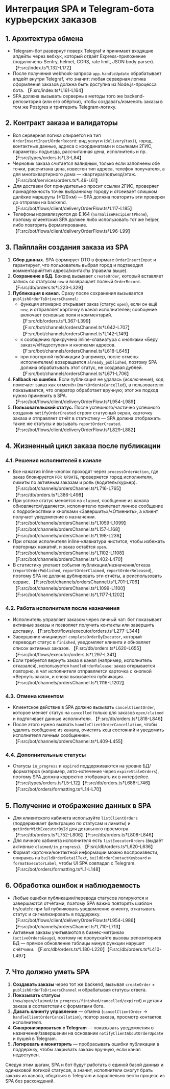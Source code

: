 # Интеграция SPA и Telegram-бота курьерских заказов

## 1. Архитектура обмена
- Telegram-бот развернут поверх Telegraf и принимает входящие апдейты через вебхук, который отдаёт Express-приложение (подключены Sentry, helmet, CORS, rate limit, JSON body parser). 【F:src/index.ts†L132-L172】
- После получения webhook-запроса `app.handleUpdate` обрабатывает апдейт внутри Telegraf, что значит: любая серверная логика оформления заказов должна быть доступна из Node.js-процесса бота. 【F:src/index.ts†L161-L164】
- SPA должна вызывать серверные методы того же backend-репозитория (или его обёртки), чтобы создавать/изменять заказы в том же Postgres и триггерить Telegram-логику.

## 2. Контракт заказа и валидаторы
- Вся серверная логика опирается на тип `OrderInsertInput`/`OrderRecord`: вид услуги (`delivery`/`taxi`), город, контактные данные, адреса с координатами и ссылками 2ГИС, параметры подъезда, рассчитанная цена, исполнитель и пр. 【F:src/types/orders.ts†L3-L84】
- Черновик заказа считается валидным, только если заполнены обе точки, рассчитана цена, известен тип адреса, телефон получателя, а для многоквартирного дома — квартира/подъезд/этаж. 【F:src/bot/services/orders.ts†L49-L61】
- Для доставки бот принудительно просит ссылки 2ГИС, проверяет принадлежность точек выбранному городу и отсеивает слишком далёкие маршруты (≥120 км) — SPA должна повторить эти проверки до отправки на backend. 【F:src/bot/flows/client/deliveryOrderFlow.ts†L117-L185】
- Телефоны нормализуются до E.164 (`normaliseRecipientPhone`), поэтому клиентский SPA должен либо использовать тот же helper, либо повторять форматирование. 【F:src/bot/flows/client/deliveryOrderFlow.ts†L96-L99】

## 3. Пайплайн создания заказа из SPA
1. **Сбор данных.** SPA формирует DTO в формате `OrderInsertInput` и гарантирует, что пользователь выбрал город и подтвердил комментарий/тип адреса/контакты (правила выше).
2. **Сохранение в БД.** Бэкенд вызывает `createOrder`, который вставляет запись со статусом `new` и возвращает полный `OrderRecord`. 【F:src/db/orders.ts†L223-L329】
3. **Публикация в канал.** Сразу после сохранения вызывается `publishOrderToDriversChannel`:
   - функция атомарно открывает заказ (статус `open`), если он ещё `new`, и отправляет карточку в канал исполнителей; сообщение включает основные поля и комментарий. 【F:src/db/orders.ts†L367-L399】【F:src/bot/channels/ordersChannel.ts†L642-L707】【F:src/bot/channels/ordersChannel.ts†L142-L149】
   - к сообщению прикручена inline-клавиатура с кнопками «Беру заказ»/«Недоступен» и кнопками адресов. 【F:src/bot/channels/ordersChannel.ts†L618-L645】
   - при повторной публикации (например, после отмены исполнителем) возвращается `already_published`, поэтому SPA должна обрабатывать этот статус, не создавая дублей. 【F:src/bot/channels/ordersChannel.ts†L671-L706】
4. **Fallback на ошибки.** Если публикация не удалась (исключение), код помечает заказ как отменён (`markOrderAsCancelled`), а пользователю показывается, что оператор обработает вручную; этот же подход нужно применить в SPA. 【F:src/bot/flows/client/deliveryOrderFlow.ts†L954-L989】
5. **Пользовательский статус.** После успешного/частично успешного создания `notifyOrderCreated` строит статусный экран, карточку заказа и отправляет отчёт в статистику — SPA должна отображать такие же статусы и вызывать `reportOrderCreated`. 【F:src/bot/flows/client/deliveryOrderFlow.ts†L829-L882】

## 4. Жизненный цикл заказа после публикации
### 4.1. Решения исполнителей в канале
- Все нажатия inline-кнопок проходят через `processOrderAction`, где заказ блокируется `FOR UPDATE`, проверяется город исполнителя, лимиты по активным заказам и роль (водитель/курьер). 【F:src/bot/channels/ordersChannel.ts†L716-L765】【F:src/db/orders.ts†L386-L498】
- При успехе статус меняется на `claimed`, сообщение из канала обновляется/удаляется, исполнителю прилетает личное сообщение с подробностями и кнопками «Завершить»/«Отменить», а клиент получает уведомление о назначении. 【F:src/bot/channels/ordersChannel.ts†L1059-L1099】【F:src/bot/channels/ordersChannel.ts†L157-L168】【F:src/bot/channels/ordersChannel.ts†L198-L236】
- При отказе исполнителя inline-клавиатура чистится, чтобы избежать повторных нажатий, и заказ остаётся `open`. 【F:src/bot/channels/ordersChannel.ts†L1102-L1108】【F:src/bot/channels/ordersChannel.ts†L402-L470】
- В статистику улетают события публикации/назначения/отказа (`reportOrderPublished`, `reportOrderClaimed`, `reportOrderReleased`), поэтому SPA не должна дублировать эти отчёты, а реиспользовать сервис. 【F:src/bot/channels/ordersChannel.ts†L701-L706】【F:src/bot/channels/ordersChannel.ts†L1099-L1100】【F:src/bot/channels/ordersChannel.ts†L1177-L1202】

### 4.2. Работа исполнителя после назначения
- Исполнитель управляет заказом через личный чат: бот показывает активные заказы и позволяет получить контакты или завершить доставку. 【F:src/bot/flows/executor/orders.ts†L277-L344】
- Завершение инициирует `completeOrderByExecutor`, который переводит статус в `finished`, уведомляет клиента и обновляет список активных заказов. 【F:src/db/orders.ts†L620-L655】【F:src/bot/flows/executor/orders.ts†L297-L341】
- Если требуется вернуть заказ в канал (например, исполнитель отказался), используется `handleOrderRelease`: заказ открывается повторно, в чат исполнителя отправляется карточка с кнопкой «Вернуть заказ», и снова вызывается публикация. 【F:src/bot/channels/ordersChannel.ts†L1116-L1202】

### 4.3. Отмена клиентом
- Клиентское действие в SPA должно вызывать `cancelClientOrder`, которое меняет статус на `cancelled` только для заказов `open/claimed` и подтягивает данные исполнителя. 【F:src/db/orders.ts†L818-L846】
- После этого нужно вызвать `handleClientOrderCancellation`, чтобы удалить сообщение из канала, очистить кеш состояний и уведомить исполнителя личным сообщением. 【F:src/bot/channels/ordersChannel.ts†L409-L455】

### 4.4. Дополнительные статусы
- Статусы `in_progress` и `expired` поддерживаются на уровне БД/форматеров (например, авто-истечение через `expireStaleOrders`), поэтому SPA должна корректно отображать их в интерфейсе. 【F:src/types/orders.ts†L5-L12】【F:src/db/orders.ts†L688-L746】【F:src/bot/orders/formatting.ts†L14-L70】

## 5. Получение и отображение данных в SPA
- Для клиентского кабинета используйте `listClientOrders` (поддерживает фильтрацию по статусам и лимиты) и `getOrderWithExecutorById` для детального просмотра. 【F:src/db/orders.ts†L752-L806】【F:src/db/orders.ts†L808-L846】
- Для личного кабинета исполнителя есть `listExecutorOrders` (выдаёт активные `claimed/in_progress`). 【F:src/db/orders.ts†L620-L636】
- Формат карточки/контактной информации можно воспроизвести, опираясь на `buildOrderDetailText`, `buildOrderContactKeyboard` и `formatExecutorLabel`, чтобы UI SPA совпадал с Telegram. 【F:src/bot/orders/formatting.ts†L1-L148】

## 6. Обработка ошибок и наблюдаемость
- Любые ошибки публикации/перевода статусов логируются и завершаются отчётами, поэтому SPA важно повторять шаблон try/catch: при fail публиковать уведомление клиенту, откатывать статус и сигнализировать в поддержку. 【F:src/bot/flows/client/deliveryOrderFlow.ts†L954-L986】【F:src/bot/channels/ordersChannel.ts†L710-L713】
- Активные заказы учитываются в бизнес-метриках (`activeOrdersGauge`), поэтому не пропускайте вызовы репозиториев БД — прямое обновление таблицы минуя функции нарушит счётчики. 【F:src/db/orders.ts†L180-L220】【F:src/db/orders.ts†L410-L497】

## 7. Что должно уметь SPA
1. **Создавать заказы** через тот же backend, вызывая `createOrder` + `publishOrderToDriversChannel` и обрабатывая статусы ответа.
2. **Показывать статусы** (`new/open/claimed/in_progress/finished/cancelled/expired`) и детали заказа в соответствии с форматами бота.
3. **Давать клиенту управление** — отмена (`cancelClientOrder` → `handleClientOrderCancellation`), повтор заказа, просмотр контактов исполнителя.
4. **Синхронизироваться с Telegram** — показывать уведомления о назначении/завершении на основании `notifyClientAboutOrderUpdate` и пушей в Telegram.
5. **Логировать и мониторить** — пробрасывать ошибки публикации в поддержку, чтобы закрывать заказы вручную, если канал недоступен.

Следуя этим шагам, SPA и бот будут работать с единой базой данных и одинаковой логикой статусов, а значит, исполнители смогут брать заказы из канала, общаться в Telegram и параллельно вести процесс из SPA без расхождений.
